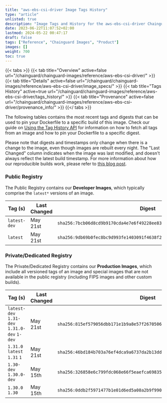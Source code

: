 ```yaml
---
title: "aws-ebs-csi-driver Image Tags History"
type: "article"
unlisted: true
description: "Image Tags and History for the aws-ebs-csi-driver Chainguard Image"
date: 2023-06-22T11:07:52+02:00
lastmod: 2024-05-22 00:47:17
draft: false
tags: ["Reference", "Chainguard Images", "Product"]
images: []
weight: 700
toc: true
---
```


{{< tabs >}}
{{< tab title="Overview" active=false url="/chainguard/chainguard-images/reference/aws-ebs-csi-driver/" >}}
{{< tab title="Details" active=false url="/chainguard/chainguard-images/reference/aws-ebs-csi-driver/image_specs/" >}}
{{< tab title="Tags History" active=true url="/chainguard/chainguard-images/reference/aws-ebs-csi-driver/tags_history/" >}}
{{< tab title="Provenance" active=false url="/chainguard/chainguard-images/reference/aws-ebs-csi-driver/provenance_info/" >}}
{{</ tabs >}}

The following tables contains the most recent tags and digests that can be used to pin your Dockerfile to a specific build of this image. Check our guide on [Using the Tag History API](/chainguard/chainguard-images/using-the-tag-history-api/) for information on how to fetch all tags from an image and how to pin your Dockerfile to a specific digest.

Please note that digests and timestamps only change when there is a change to the image, even though images are rebuilt every night. The "Last Changed" column indicates when the image was last modified, and doesn't always reflect the latest build timestamp. For more information about how our reproducible builds work, please refer to [this blog post](https://www.chainguard.dev/unchained/reproducing-chainguards-reproducible-image-builds).

### Public Registry
The Public Registry contains our **Developer Images**, which typically comprise the `latest*` versions of an image.

| Tag (s)       | Last Changed | Digest                                                                    |
|---------------|--------------|---------------------------------------------------------------------------|
|  `latest-dev` | May 21st     | `sha256:7bcb06d8cd9b9170cda4e7e6f49228ee83f1099c4803424edffd0b77d63f9264` |
|  `latest`     | May 21st     | `sha256:9db69b0fec8bc9d993fe1403091f4638f2614364a72a3951ce75bc2f23c3b8ef` |


### Private/Dedicated Registry
The Private/Dedicated Registry contains our **Production Images**, which include all versioned tags of an image and special images that are not available in the public registry (including FIPS images and other custom builds).

| Tag (s)                                       | Last Changed | Digest                                                                    |
|-----------------------------------------------|--------------|---------------------------------------------------------------------------|
|  `latest-dev` `1.31-dev` `1.31.0-dev` `1-dev` | May 21st     | `sha256:815ef579056dbb171e1b9a8e57f2670506393c347cc9b38cd5dc02207e6e8bce` |
|  `1.31.0` `latest` `1.31` `1`                 | May 21st     | `sha256:46bd184b703a76ef4dca9a6737da2b13dd486d8d3ab49a8d39a11dbc07e3d434` |
|  `1.30-dev` `1.30.0-dev`                      | May 15th     | `sha256:326858e6c799fdc068e66f5eaefca6983512da39f7b6988fd6995c0fbefc984f` |
|  `1.30.0` `1.30`                              | May 15th     | `sha256:0ddb2f5971477b1e01d6ed5a08a2b9f9908fb35b9c21d14ea829240d7d0bd406` |

